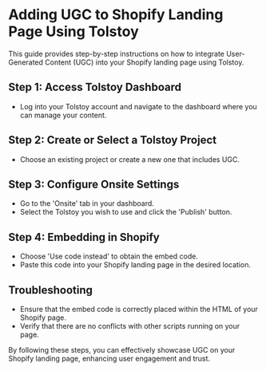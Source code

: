 # Adding UGC to Shopify Landing Page Using Tolstoy

This guide provides step-by-step instructions on how to integrate User-Generated Content (UGC) into your Shopify landing page using Tolstoy.

## Step 1: Access Tolstoy Dashboard
- Log into your Tolstoy account and navigate to the dashboard where you can manage your content.

## Step 2: Create or Select a Tolstoy Project
- Choose an existing project or create a new one that includes UGC.

## Step 3: Configure Onsite Settings
- Go to the 'Onsite' tab in your dashboard.
- Select the Tolstoy you wish to use and click the 'Publish' button.

## Step 4: Embedding in Shopify
- Choose 'Use code instead' to obtain the embed code.
- Paste this code into your Shopify landing page in the desired location.

## Troubleshooting
- Ensure that the embed code is correctly placed within the HTML of your Shopify page.
- Verify that there are no conflicts with other scripts running on your page.

By following these steps, you can effectively showcase UGC on your Shopify landing page, enhancing user engagement and trust.